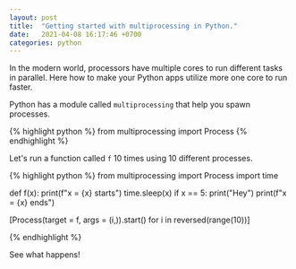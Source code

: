 ```yaml
---
layout: post
title:  "Getting started with multiprocessing in Python."
date:   2021-04-08 16:17:46 +0700
categories: python
---
```


In the modern world, processors have multiple cores to run different tasks in parallel. Here how to make your Python
apps utilize more one core to run faster.

Python has a module called `multiprocessing` that help you spawn processes.

{% highlight python %}
from multiprocessing import Process
{% endhighlight %}

Let's run a function called `f` 10 times using 10 different processes.

{% highlight python %}
from multiprocessing import Process
import time

def f(x):
  print(f"x = {x} starts")
  time.sleep(x)
  if x == 5:
    print("Hey")
  print(f"x = {x} ends")

[Process(target = f, args = (i,)).start() for i in reversed(range(10))]

{% endhighlight %}

See what happens!